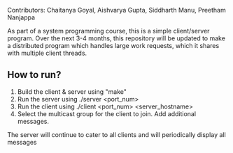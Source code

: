 Contributors: Chaitanya Goyal, Aishvarya Gupta, Siddharth Manu, Preetham Nanjappa

As part of a system programming course, this is a simple client/server program. Over the next 3-4 months,
this repository will be updated to make a distributed program which handles large work requests, which it
shares with multiple client threads.

How to run?
-----------

1. Build the client & server using "make"
2. Run the server using ./server <port_num>
3. Run the client using ./client <port_num> <server_hostname>
4. Select the multicast group for the client to join. Add additional messages.

The server will continue to cater to all clients and will periodically display all messages
